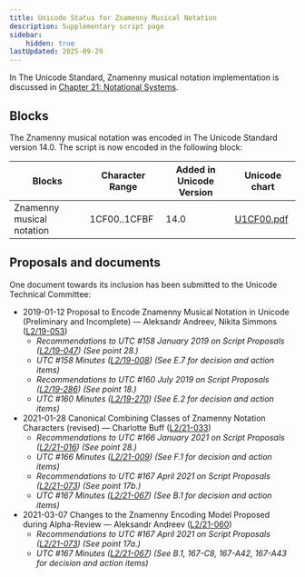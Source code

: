 ```yaml
---
title: Unicode Status for Znamenny Musical Notation
description: Supplementary script page
sidebar:
    hidden: true
lastUpdated: 2025-09-29
---
```


In The Unicode Standard, Znamenny musical notation implementation is discussed in [Chapter 21: Notational Systems](https://www.unicode.org/versions/latest/core-spec/chapter-21/#G35157).

## Blocks

The Znamenny musical notation was encoded in The Unicode Standard version 14.0. The script is now encoded in the following block:

| Blocks | Character Range | Added in Unicode Version | Unicode chart |
| ------ | --------------- | ------------------------ | ------------- |
| Znamenny musical notation | 1CF00..1CFBF | 14.0 | [U1CF00.pdf](http://www.unicode.org/charts/PDF/U1CF00.pdf) |

## Proposals and documents

One document towards its inclusion has been submitted to the Unicode Technical Committee:
- 2019-01-12 Proposal to Encode Znamenny Musical Notation in Unicode (Preliminary and Incomplete) — Aleksandr Andreev, Nikita Simmons ([L2/19-053](http://www.unicode.org/cgi-bin/GetMatchingDocs.pl?L2/19-053))
  - _Recommendations to UTC #158 January 2019 on Script Proposals ([L2/19-047](https://www.unicode.org/L2/L2019/19047-script-adhoc-recs.pdf)) (See point 28.)_
  - _UTC #158 Minutes ([L2/19-008](https://www.unicode.org/L2/L2019/19008.htm)) (See E.7 for decision and action items)_
  - _Recommendations to UTC #160 July 2019 on Script Proposals ([L2/19-286](https://www.unicode.org/L2/L2019/19286-script-recs.pdf)) (See point 18.)_
  - _UTC #160 Minutes ([L2/19-270](https://www.unicode.org/L2/L2019/19270.htm)) (See E.2 for decision and action items)_
- 2021-01-28 Canonical Combining Classes of Znamenny Notation Characters (revised) — Charlotte Buff ([L2/21-033](http://www.unicode.org/cgi-bin/GetMatchingDocs.pl?L2/21-033))
  - _Recommendations to UTC #166 January 2021 on Script Proposals ([L2/21-016](https://www.unicode.org/L2/L2021/21016r-script-adhoc-rept.pdf)) (See point 28.)_
  - _UTC #166 Minutes ([L2/21-009](https://www.unicode.org/L2/L2021/21009.htm)) (See F.1 for decision and action items)_
  - _Recommendations to UTC #167 April 2021 on Script Proposals ([L2/21-073](http://www.unicode.org/L2/L2021/21073-script-adhoc-rept.pdf)) (See point 17b.)_
  - _UTC #167 Minutes ([L2/21-067](https://www.unicode.org/L2/L2021/21066.htm)) (See B.1 for decision and action items)_
- 2021-03-07 Changes to the Znamenny Encoding Model Proposed during Alpha-Review — Aleksandr Andreev ([L2/21-060](http://www.unicode.org/cgi-bin/GetMatchingDocs.pl?L2/21-060))
  - _Recommendations to UTC #167 April 2021 on Script Proposals ([L2/21-073](http://www.unicode.org/L2/L2021/21073-script-adhoc-rept.pdf)) (See point 17a.)_
  - _UTC #167 Minutes ([L2/21-067](https://www.unicode.org/L2/L2021/21066.htm)) (See B.1, 167-C8, 167-A42, 167-A43 for decision and action items)_
